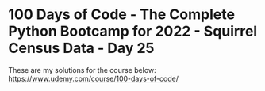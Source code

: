 # 100 Days of Code - The Complete Python Bootcamp for 2022 - Squirrel Census Data - Day 25

These are my solutions for the course below:<br>
https://www.udemy.com/course/100-days-of-code/<br>